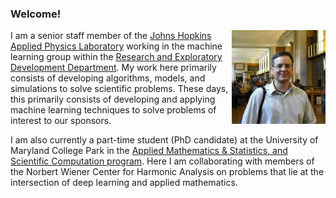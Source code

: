 ### Welcome!


<a href="url"><img src="./images/mjp.jpeg" align="right" height="150"  ></a>
I am a senior staff member of the [Johns Hopkins Applied Physics Laboratory](http://www.jhuapl.edu) working in the machine learning group within the [Research and Exploratory Development Department]( http://www.jhuapl.edu/ourwork/red/default.asp).
My work here primarily consists of developing algorithms, models, and simulations to solve scientific problems. 
These days, this primarily consists of developing and applying machine learning techniques to solve problems of interest to our sponsors.  

I am also currently a part-time student (PhD candidate) at the University of Maryland College Park in the [Applied Mathematics & Statistics, and Scientific Computation program](http://www.amsc.umd.edu).
Here I am collaborating with members of the Norbert Wiener Center for Harmonic Analysis on problems that lie at the intersection of deep learning and applied mathematics.



